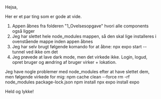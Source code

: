 Hejsa,

Her er et par ting som er gode at vide. 

1. Appen åbnes fra folderen "1_Ovelsesopgave" hvori alle components også ligger
2. Jeg har slettet hele node_modules mappen, så den skal lige installeres i ovenstående mappe inden appen åbnes
3. Jeg har selv brugt følgende komando for at åbne: npx expo start --tunnel  ved ikke om det 
4. Jeg prøvede at lave dark mode, men det virkede ikke. Login, logud, opret bruger og ændring af bruger virker + lokation.

Jeg have nogle problemer med node_modules efter at have slettet dem, men følgende virkede for mig: 
    npm cache clean --force
    rm -rf node_modules package-lock.json
    npm install
    npx expo install expo

Held og lykke!